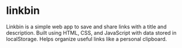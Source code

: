 # linkbin
Linkbin is a simple web app to save and share links with a title and description.
Built using HTML, CSS, and JavaScript with data stored in localStorage.
Helps organize useful links like a personal clipboard.
